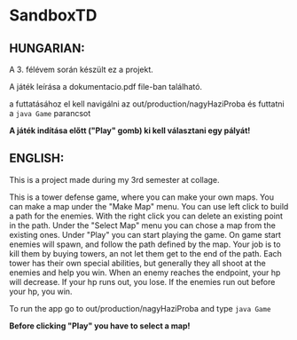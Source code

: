 # SandboxTD
## HUNGARIAN:
A 3. félévem során készült ez a projekt.

A játék leírása a dokumentacio.pdf file-ban található.

a futtatásához el kell navigálni az out/production/nagyHaziProba és futtatni a `java Game` parancsot

**A játék indítása előtt ("Play" gomb) ki kell választani egy pályát!**

## ENGLISH:
This is a project made during my 3rd semester at collage.

This is a tower defense game, where you can make your own maps. You can make a map under the "Make Map" menu. You can use left click to build a path for the enemies. With the right click you can delete an existing point in the path. Under the "Select Map" menu you can chose a map from the existing ones. Under "Play" you can start playing the game. On game start enemies will spawn, and follow the path defined by the map. Your job is to kill them by buying towers, an not let them get to the end of the path. Each tower has their own special abilities, but generally they all shoot at the enemies and help you win. When an enemy reaches the endpoint, your hp will decrease. If your hp runs out, you lose. If the enemies run out before your hp, you win.

To run the app go to out/production/nagyHaziProba and type `java Game`

**Before clicking "Play" you have to select a map!**
